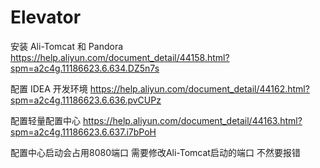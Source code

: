 # Elevator

安装 Ali-Tomcat 和 Pandora
https://help.aliyun.com/document_detail/44158.html?spm=a2c4g.11186623.6.634.DZ5n7s

配置 IDEA 开发环境
https://help.aliyun.com/document_detail/44162.html?spm=a2c4g.11186623.6.636.pvCUPz

配置轻量配置中心
https://help.aliyun.com/document_detail/44163.html?spm=a2c4g.11186623.6.637.i7bPoH

配置中心启动会占用8080端口   需要修改Ali-Tomcat启动的端口 不然要报错
